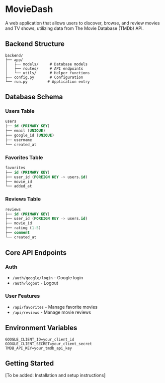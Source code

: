 # MovieDash

A web application that allows users to discover, browse, and review movies and TV shows, utilizing data from The Movie Database (TMDb) API.

## Backend Structure

```plaintext
backend/
├── app/
│   ├── models/     # Database models
│   ├── routes/     # API endpoints
│   └── utils/      # Helper functions
├── config.py       # Configuration
└── run.py         # Application entry
```

## Database Schema

### Users Table

```sql
users
├── id (PRIMARY KEY)
├── email (UNIQUE)
├── google_id (UNIQUE)
├── username
└── created_at
```

### Favorites Table

```sql
favorites
├── id (PRIMARY KEY)
├── user_id (FOREIGN KEY -> users.id)
├── movie_id
└── added_at
```

### Reviews Table

```sql
reviews
├── id (PRIMARY KEY)
├── user_id (FOREIGN KEY -> users.id)
├── movie_id
├── rating (1-5)
├── comment
└── created_at
```

## Core API Endpoints

### Auth

- `/auth/google/login` - Google login
- `/auth/logout` - Logout

### User Features

- `/api/favorites` - Manage favorite movies
- `/api/reviews` - Manage movie reviews

## Environment Variables

```
GOOGLE_CLIENT_ID=your_client_id
GOOGLE_CLIENT_SECRET=your_client_secret
TMDB_API_KEY=your_tmdb_api_key
```

## Getting Started

[To be added: Installation and setup instructions]
